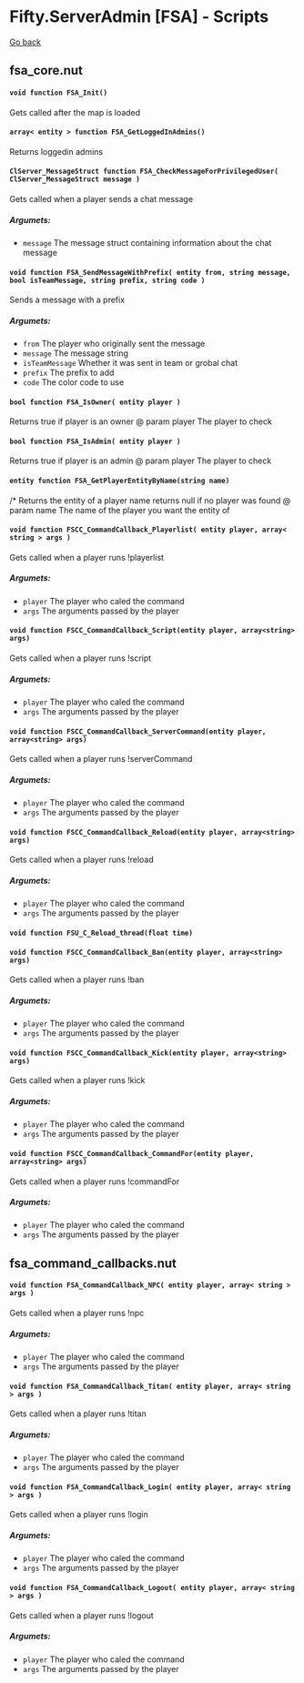 # Fifty.ServerAdmin [FSA] - Scripts
[Go back](./docs_index.md)


## fsa_core.nut

#### `void function FSA_Init()`

Gets called after the map is loaded

#### `array< entity > function FSA_GetLoggedInAdmins()`

Returns loggedin admins

#### `ClServer_MessageStruct function FSA_CheckMessageForPrivilegedUser( ClServer_MessageStruct message )`

Gets called when a player sends a chat message
##### Argumets:
- `message` The message struct containing information about the chat message

#### `void function FSA_SendMessageWithPrefix( entity from, string message, bool isTeamMessage, string prefix, string code )`

Sends a message with a prefix
##### Argumets:
- `from` The player who originally sent the message
- `message` The message string
- `isTeamMessage` Whether it was sent in team or grobal chat
- `prefix` The prefix to add
- `code` The color code to use

#### `bool function FSA_IsOwner( entity player )`

Returns true if player is an owner
@ param player The player to check

#### `bool function FSA_IsAdmin( entity player )`

Returns true if player is an admin
@ param player The player to check

#### `entity function FSA_GetPlayerEntityByName(string name)`
/*
Returns the entity of a player name returns null if no player was found
@ param name The name of the player you want the entity of

#### `void function FSCC_CommandCallback_Playerlist( entity player, array< string > args )`

Gets called when a player runs !playerlist
##### Argumets:
- `player` The player who caled the command
- `args` The arguments passed by the player

#### `void function FSCC_CommandCallback_Script(entity player, array<string> args)`

Gets called when a player runs !script
##### Argumets:
- `player` The player who caled the command
- `args` The arguments passed by the player

#### `void function FSCC_CommandCallback_ServerCommand(entity player, array<string> args)`

Gets called when a player runs !serverCommand
##### Argumets:
- `player` The player who caled the command
- `args` The arguments passed by the player

#### `void function FSCC_CommandCallback_Reload(entity player, array<string> args)`

Gets called when a player runs !reload
##### Argumets:
- `player` The player who caled the command
- `args` The arguments passed by the player

#### `void function FSU_C_Reload_thread(float time)`

#### `void function FSCC_CommandCallback_Ban(entity player, array<string> args)`

Gets called when a player runs !ban
##### Argumets:
- `player` The player who caled the command
- `args` The arguments passed by the player

#### `void function FSCC_CommandCallback_Kick(entity player, array<string> args)`

Gets called when a player runs !kick
##### Argumets:
- `player` The player who caled the command
- `args` The arguments passed by the player

#### `void function FSCC_CommandCallback_CommandFor(entity player, array<string> args)`

Gets called when a player runs !commandFor
##### Argumets:
- `player` The player who caled the command
- `args` The arguments passed by the player


## fsa_command_callbacks.nut

#### `void function FSA_CommandCallback_NPC( entity player, array< string > args )`

Gets called when a player runs !npc
##### Argumets:
- `player` The player who caled the command
- `args` The arguments passed by the player

#### `void function FSA_CommandCallback_Titan( entity player, array< string > args )`

Gets called when a player runs !titan
##### Argumets:
- `player` The player who caled the command
- `args` The arguments passed by the player

#### `void function FSA_CommandCallback_Login( entity player, array< string > args )`

Gets called when a player runs !login
##### Argumets:
- `player` The player who caled the command
- `args` The arguments passed by the player

#### `void function FSA_CommandCallback_Logout( entity player, array< string > args )`

Gets called when a player runs !logout
##### Argumets:
- `player` The player who caled the command
- `args` The arguments passed by the player

